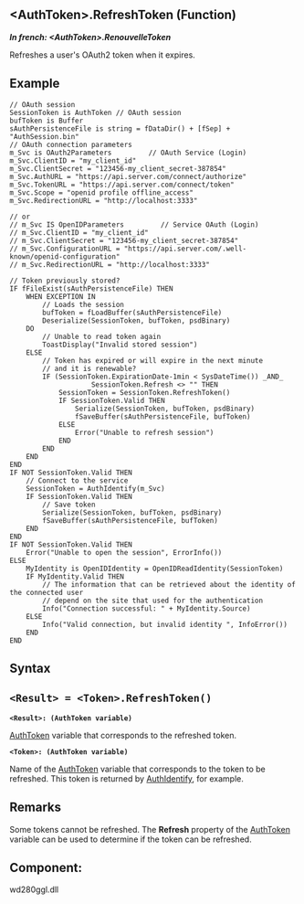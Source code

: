 


## &lt;AuthToken&gt;.RefreshToken (Function)

***In french: &lt;AuthToken&gt;.RenouvelleToken***



<a name="XUse"></a>
<a name="Use"></a>
<a name="description"></a>
Refreshes a user's OAuth2 token when it expires.
<a name="Example1"></a>
<a name="sample_code"></a>

## Example


```wl
// OAuth session
SessionToken is AuthToken // OAuth session
bufToken is Buffer
sAuthPersistenceFile is string = fDataDir() + [fSep] + "AuthSession.bin"
// OAuth connection parameters
m_Svc is OAuth2Parameters         // OAuth Service (Login)
m_Svc.ClientID = "my_client_id"
m_Svc.ClientSecret = "123456-my_client_secret-387854"
m_Svc.AuthURL = "https://api.server.com/connect/authorize"
m_Svc.TokenURL = "https://api.server.com/connect/token"
m_Svc.Scope = "openid profile offline_access"
m_Svc.RedirectionURL = "http://localhost:3333"

// or
// m_Svc IS OpenIDParameters         // Service OAuth (Login)
// m_Svc.ClientID = "my_client_id"
// m_Svc.ClientSecret = "123456-my_client_secret-387854"
// m_Svc.ConfigurationURL = "https://api.server.com/.well-known/openid-configuration"
// m_Svc.RedirectionURL = "http://localhost:3333"

// Token previously stored?
IF fFileExist(sAuthPersistenceFile) THEN
	WHEN EXCEPTION IN
		// Loads the session
		bufToken = fLoadBuffer(sAuthPersistenceFile)
		Deserialize(SessionToken, bufToken, psdBinary)             
	DO
		// Unable to read token again
		ToastDisplay("Invalid stored session")
	ELSE
		// Token has expired or will expire in the next minute
		// and it is renewable?  
		IF (SessionToken.ExpirationDate-1min < SysDateTime()) _AND_ 
					SessionToken.Refresh <> "" THEN
			SessionToken = SessionToken.RefreshToken()
			IF SessionToken.Valid THEN
				Serialize(SessionToken, bufToken, psdBinary)
				fSaveBuffer(sAuthPersistenceFile, bufToken) 
			ELSE
				Error("Unable to refresh session")
			END
		END 
	END
END
IF NOT SessionToken.Valid THEN
	// Connect to the service
	SessionToken = AuthIdentify(m_Svc)    
	IF SessionToken.Valid THEN
		// Save token
		Serialize(SessionToken, bufToken, psdBinary)
		fSaveBuffer(sAuthPersistenceFile, bufToken)
	END
END
IF NOT SessionToken.Valid THEN
	Error("Unable to open the session", ErrorInfo())
ELSE
	MyIdentity is OpenIDIdentity = OpenIDReadIdentity(SessionToken)
	IF MyIdentity.Valid THEN
		// The information that can be retrieved about the identity of the connected user 
		// depend on the site that used for the authentication
		Info("Connection successful: " + MyIdentity.Source)
	ELSE	
		Info("Valid connection, but invalid identity ", InfoError())
	END
END
```

<a name="XSYNTAX"></a>

## Syntax
<a name="SYNTAX1"></a>

`<Result> = <Token>.RefreshToken()`
---

**`<Result>: (AuthToken variable)`**

[AuthToken](../WDLang3/1000022220.md) variable that corresponds to the refreshed token.

**`<Token>: (AuthToken variable)`**

Name of the [AuthToken](../WDLang3/1000022220.md) variable that corresponds to the token to be refreshed. This token is returned by [AuthIdentify](../WDLang3/1000022219.md), for example.



<a name="NOTE0"></a>
<a name="NOTE0_1"></a>

## Remarks
Some tokens cannot be refreshed. The **Refresh** property of the [AuthToken](../WDLang3/1000022220.md) variable can be used to determine if the token can be refreshed.

<a name="XComponent"></a>

## Component:
wd280ggl.dll
